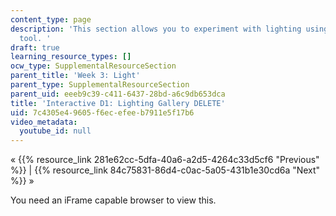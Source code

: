 ```yaml
---
content_type: page
description: 'This section allows you to experiment with lighting using an interactive
  tool. '
draft: true
learning_resource_types: []
ocw_type: SupplementalResourceSection
parent_title: 'Week 3: Light'
parent_type: SupplementalResourceSection
parent_uid: eeeb9c39-c411-6437-28bd-a6c9db653dca
title: 'Interactive D1: Lighting Gallery DELETE'
uid: 7c4305e4-9605-f6ec-efee-b7911e5f17b6
video_metadata:
  youtube_id: null
---
```

« {{% resource_link 281e62cc-5dfa-40a6-a2d5-4264c33d5cf6 "Previous" %}} | {{% resource_link 84c75831-86d4-c0ac-5a05-431b1e30cd6a "Next" %}} »

You need an iFrame capable browser to view this.